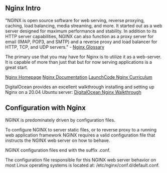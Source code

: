 ## Nginx Intro

"NGINX is open source software for web serving, reverse proxying, caching, load balancing, media streaming, and more. It started out as a web server designed for maximum performance and stability. In addition to its HTTP server capabilities, NGINX can also function as a proxy server for email (IMAP, POP3, and SMTP) and a reverse proxy and load balancer for HTTP, TCP, and UDP servers." - [Nginx Glossary](https://www.nginx.com/resources/glossary/nginx/)

The primary use that you may have for Nginx is to utilize it as a web-server. It is capable of more than just that but for now serving applications is a great start.

[Nginx Homepage](https://nginx.com)
[Nginx Documentation](https://docs.nginx.com/)
[LaunchCode Nginx Curriculum](https://education.launchcode.org/linux/web-server/nginx/setup/index.html)

DigitalOcean provides an excellent walkthrough installing and setting up Nginx on a 20.04 Ubuntu server: [DigitalOcean Nginx Walkthrough](https://www.digitalocean.com/community/tutorials/how-to-install-nginx-on-ubuntu-20-04)

## Configuration with Nginx

NGINX is predominately driven by configuration files.

To configure NGINX to server static files, or to reverse proxy to a running web application framework NGINX requires a valid configuration file that instructs the NGINX web server on how to behave.

NGINX configuration files end with the suffix .conf.

The configuration file responsible for this NGINX web server behavior on most Linux operating systems is located at: /etc/nginx/conf.d/default.conf.
